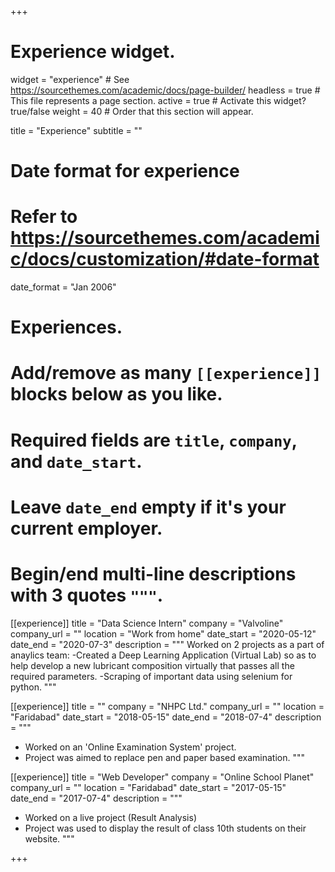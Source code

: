 +++
# Experience widget.
widget = "experience"  # See https://sourcethemes.com/academic/docs/page-builder/
headless = true  # This file represents a page section.
active = true  # Activate this widget? true/false
weight = 40  # Order that this section will appear.

title = "Experience"
subtitle = ""

# Date format for experience
#   Refer to https://sourcethemes.com/academic/docs/customization/#date-format
date_format = "Jan 2006"

# Experiences.
#   Add/remove as many `[[experience]]` blocks below as you like.
#   Required fields are `title`, `company`, and `date_start`.
#   Leave `date_end` empty if it's your current employer.
#   Begin/end multi-line descriptions with 3 quotes `"""`.
[[experience]]
  title = "Data Science Intern"
  company = "Valvoline"
  company_url = ""
  location = "Work from home"
  date_start = "2020-05-12"
  date_end = "2020-07-3"
  description = """
  Worked on 2 projects as a part of anaylics team:
  -Created a Deep Learning Application (Virtual Lab) so as to help develop a new    lubricant composition virtually that passes all the required parameters. 
  -Scraping of important data using selenium for python. """
  
[[experience]]
  title = ""
  company = "NHPC Ltd."
  company_url = ""
  location = "Faridabad"
  date_start = "2018-05-15"
  date_end = "2018-07-4"
  description = """ 
  - Worked on an 'Online Examination System' project.
  - Project was aimed to replace pen and paper based examination. """

[[experience]]
  title = "Web Developer"
  company = "Online School Planet"
  company_url = ""
  location = "Faridabad"
  date_start = "2017-05-15"
  date_end = "2017-07-4"
  description = """ 
  - Worked on a live project (Result Analysis)
  - Project was used to display the result of class 10th students on their website. """

+++
